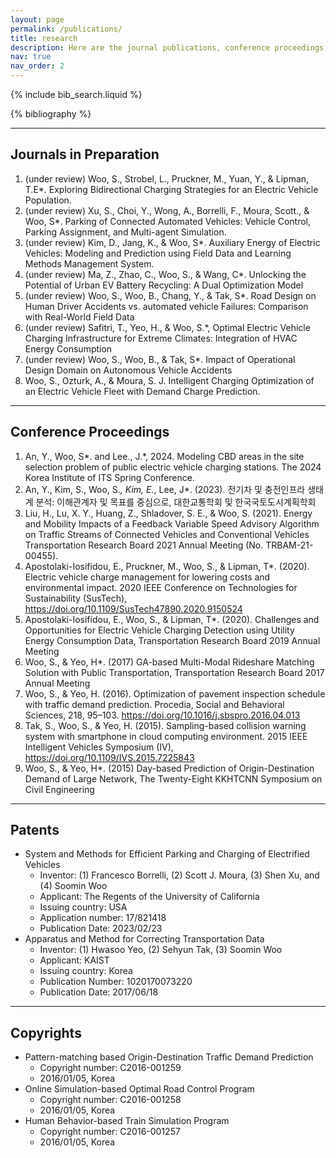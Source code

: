 ```yaml
---
layout: page
permalink: /publications/
title: research
description: Here are the journal publications, conference proceedings, patents, and copyrights
nav: true
nav_order: 2
---
```



<!-- _pages/publications.md -->

<!-- Bibsearch Feature -->

{% include bib_search.liquid %}

<div class="publications">

{% bibliography %}

</div>

---

## Journals in Preparation 

1. (under review) Woo, S., Strobel, L., Pruckner, M., Yuan, Y., & Lipman, T.E*. Exploring Bidirectional Charging Strategies for an Electric Vehicle Population. 
2. (under review) Xu, S., Choi, Y., Wong, A., Borrelli, F., Moura, Scott., & Woo, S*. Parking of Connected Automated Vehicles: Vehicle Control, Parking Assignment, and Multi-agent Simulation. 
3. (under review) Kim, D., Jang, K., & Woo, S*. Auxiliary Energy of Electric Vehicles: Modeling and Prediction using Field Data and Learning Methods Management System.
4. (under review) Ma, Z., Zhao, C., Woo, S., & Wang, C*. Unlocking the Potential of Urban EV Battery Recycling: A Dual Optimization Model
5. (under review) Woo, S., Woo, B., Chang, Y., & Tak, S*. Road Design on Human Driver Accidents vs. automated vehicle Failures: Comparison with Real-World Field Data
6. (under review) Safitri, T., Yeo, H., & Woo, S.*, Optimal Electric Vehicle Charging Infrastructure for Extreme Climates: Integration of HVAC Energy Consumption 
7. (under review) Woo, S., Woo, B., & Tak, S*. Impact of Operational Design Domain on Autonomous Vehicle Accidents
8. Woo, S., Ozturk, A., & Moura, S. J. Intelligent Charging Optimization of an Electric Vehicle Fleet with Demand Charge Prediction.

---

## Conference Proceedings

1. An, Y., Woo, S*. and Lee., J.*, 2024. Modeling CBD areas in the site selection problem of public electric vehicle charging stations. The 2024 Korea Institute of ITS Spring Conference.
2. An, Y., Kim, S., Woo, S.*, Kim, E.*, Lee, J*. (2023). 전기차 및 충전인프라 생태계 분석: 이해관계자 및 목표를 중심으로, 대한교통학회 및 한국국토도시계획학회
3. Liu, H., Lu, X. Y., Huang, Z., Shladover, S. E., & Woo, S. (2021). Energy and Mobility Impacts of a Feedback Variable Speed Advisory Algorithm on Traffic Streams of Connected Vehicles and Conventional Vehicles Transportation Research Board 2021 Annual Meeting (No. TRBAM-21-00455).
4. Apostolaki-Iosifidou, E., Pruckner, M., Woo, S., & Lipman, T*. (2020). Electric vehicle charge management for lowering costs and environmental impact. 2020 IEEE Conference on Technologies for Sustainability (SusTech), https://doi.org/10.1109/SusTech47890.2020.9150524  
5. Apostolaki-Iosifidou, E., Woo, S., & Lipman, T*. (2020). Challenges and Opportunities for Electric Vehicle Charging Detection using Utility Energy Consumption Data, Transportation Research Board 2019 Annual Meeting
6. Woo, S., & Yeo, H*. (2017) GA-based Multi-Modal Rideshare Matching Solution with Public Transportation, Transportation Research Board 2017 Annual Meeting
7. Woo, S., & Yeo, H. (2016). Optimization of pavement inspection schedule with traffic demand prediction. Procedia, Social and Behavioral Sciences, 218, 95–103. https://doi.org/10.1016/j.sbspro.2016.04.013 
8. Tak, S., Woo, S., & Yeo, H. (2015). Sampling-based collision warning system with smartphone in cloud computing environment. 2015 IEEE Intelligent Vehicles Symposium (IV), https://doi.org/10.1109/IVS.2015.7225843
9. Woo, S., & Yeo, H*. (2015) Day-based Prediction of Origin-Destination Demand of Large Network, The Twenty-Eight KKHTCNN Symposium on Civil Engineering

---

## Patents

- System and Methods for Efficient Parking and Charging of Electrified Vehicles
  - Inventor: (1) Francesco Borrelli, (2) Scott J. Moura, (3) Shen Xu, and (4) Soomin Woo 
  - Applicant: The Regents of the University of California
  - Issuing country: USA
  - Application number: 17/821418
  - Publication Date: 2023/02/23 
- Apparatus and Method for Correcting Transportation Data 
  - Inventor: (1) Hwasoo Yeo, (2) Sehyun Tak, (3) Soomin Woo
  - Applicant: KAIST
  - Issuing country: Korea
  - Publication Number: 1020170073220
  - Publication Date: 2017/06/18 

---

## Copyrights

- Pattern-matching based Origin-Destination Traffic Demand Prediction
  - Copyright number: C2016-001259 
  - 2016/01/05, Korea
- Online Simulation-based Optimal Road Control Program
  - Copyright number: C2016-001258
  - 2016/01/05, Korea
- Human Behavior-based Train Simulation Program
  - Copyright number: C2016-001257
  - 2016/01/05, Korea
